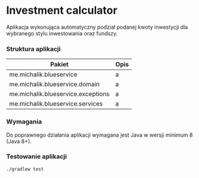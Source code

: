 # Investment calculator
Aplikacja wykonująca automatyczny podział podanej kwoty inwestycji dla wybranego stylu inwestowania oraz fundszy.

### Struktura aplikacji
| Pakiet | Opis |
| --- | --- |
| me.michalik.blueservice | a |
| me.michalik.blueservice.domain | a |
| me.michalik.blueservice.exceptions | a |
| me.michalik.blueservice.services | a |

### Wymagania
Do poprawnego działania aplikacji wymagana jest Java w wersji minimum 8 (Java 8+).

### Testowanie aplikacji
```bash
./gradlew test
```